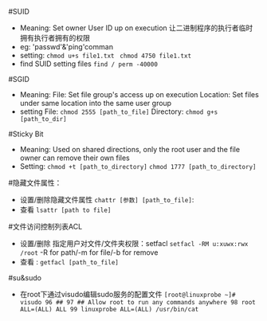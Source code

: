 #SUID

- Meaning: Set owner User ID up on execution
	让二进制程序的执行者临时拥有执行者拥有的权限
- eg: 'passwd'&'ping'comman
- setting: 
	 `chmod u+s file1.txt `
	 `chmod 4750 file1.txt`
- find SUID setting files
	 `find / perm -40000`	 

#SGID
- Meaning:
	File: Set file group's access up on execution
	Location: Set files under same location into the same user group
- setting
	File: `chmod 2555 [path_to_file]`
	Directory: `chmod g+s [path_to_dir]`

#Sticky Bit
- Meaning:
	Used on shared directions, only the root user and the file owner can remove their own files
- Setting:
	`chmod +t [path_to_directory]`
	`chmod 1777 [path_to_directory]`

#隐藏文件属性：
- 设置/删除隐藏文件属性
	`chattr [参数] [path_to_file]`:
- 查看
	`lsattr [path to file]`

#文件访问控制列表ACL
- 设置/删除 指定用户对文件/文件夹权限：setfacl
	`setfacl -RM u:xuwx:rwx /root`
	-R for path/-m for file/-b for remove 
- 查看 : `getfacl [path_to_file]`

#su&sudo
- 在root下通过visudo编辑sudo服务的配置文件
	`[root@linuxprobe ~]# visudo
 	96 ##
 	97 ## Allow root to run any commands anywhere
 	98 root ALL=(ALL) ALL
 	99 linuxprobe ALL=(ALL) /usr/bin/cat`


